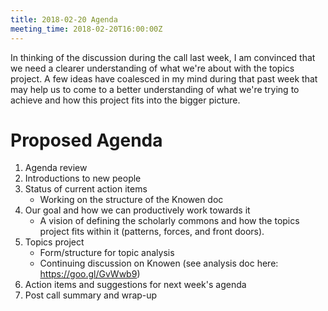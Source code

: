 ```yaml
---
title: 2018-02-20 Agenda
meeting_time: 2018-02-20T16:00:00Z
---
```

In thinking of the discussion during the call last week, I am convinced that we
need a clearer understanding of what we're about with the topics project. A few
ideas have coalesced in my mind during that past week that may help us to come
to a better understanding of what we're trying to achieve and how this project
fits into the bigger picture.

# Proposed Agenda

1. Agenda review
2. Introductions to new people
3. Status of current action items
    - Working on the structure of the Knowen doc
4. Our goal and how we can productively work towards it
    - A vision of defining the scholarly commons and how the topics project
    fits within it (patterns, forces, and front doors).
5. Topics project
    - Form/structure for topic analysis
    - Continuing discussion on Knowen (see analysis doc here:
    https://goo.gl/GvWwb9)
6. Action items and suggestions for next week's agenda
7. Post call summary and wrap-up
